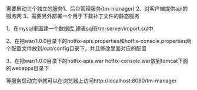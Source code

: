 需要启动三个独立的服务1、后台管理服务(tm-manager) 2、对客户端提供api的服务网 3、需要另外部署一个用于下载补丁文件的静态服务

1、在mysql里面建一个数据库,建表sql在tm-server/import.sql中

2、在把war/1.0.0目录下的hotfix-apis.properties和hotfix-console.properties两个配置文件放到/opt/config目录下，并且修改里面对应的配置

3、在把war/1.0.0目录下的hotfix-apis.war hotfix-console.war放到tomcat下面的webapps目录下

等服务启动完毕就可以在浏览器上访问http://localhost:8080/tm-manager